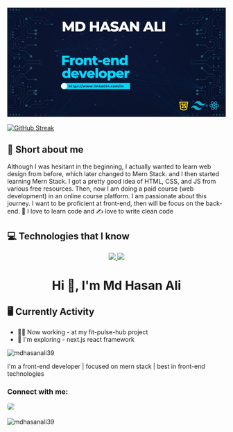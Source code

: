 ![The San Juan Mountains are beautiful!](https://raw.githubusercontent.com/mdhasanali39/mdhasanali39/main/assests/github-cover.jpg "md hasan ali github profile cover image")

[![GitHub Streak](https://github-readme-streak-stats.herokuapp.com?user=mdhasanali39&theme=tokyonight)](https://git.io/streak-stats)

## <strong>👦 Short about me</strong>
<p>
  Although I was hesitant in the beginning, I actually wanted to learn web design from before, which later changed to Mern Stack. and I then started learning Mern Stack. I got a pretty good idea of HTML, CSS, and JS from various free resources. Then, now  I am doing a paid course (web development) in an online course platform. I am passionate about this journey.
I want to be proficient at front-end, then will be focus on the back-end.
📝 I love to learn code and ✍ love to write clean code
</p>

## <strong>💻 Technologies that I know</strong>
<p align="center">
  <a href="https://skillicons.dev">
    <img src="https://skillicons.dev/icons?i=html,css,js,react," />
  </a>
  <a href="https://skillicons.dev">
    <img src="https://skillicons.dev/icons?i=nodejs,expressjs,mongodb,tailwind,firebase," />
  </a>

</p>

<h1 align="center">Hi 👋, I'm Md Hasan Ali</h1>

## <strong>🖥 Currently Activity</strong>
 - 👨‍💻 Now working - at my fit-pulse-hub project
 - 🚀 I'm exploring - next.js  react framework
<p align="left"> <img src="https://komarev.com/ghpvc/?username=mdhasanali39&label=Profile%20views&color=0e75b6&style=flat" alt="mdhasanali39" /> </p>

I'm a front-end developer | focused on mern stack | best in front-end technologies

<h3 align="left">Connect with me:</h3>
<p align="left">
<a width="30" style="border-radius:5px" href="https://www.linkedin.com/in/hasanalicoder/" target="_blank">
<img width="30" style="border-radius:5px" src="https://i.ibb.co/K7jxWRc/linkeding-img.png"/>
</a>
</p>



<p><img align="center" src="https://github-readme-stats.vercel.app/api/top-langs?username=mdhasanali39&show_icons=true&locale=en&layout=compact" alt="mdhasanali39" /></p>
